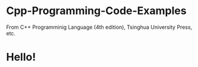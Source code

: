 # Cpp-Programming-Code-Examples
From C++ Programminig Language (4th edition), Tsinghua University Press, etc. 

# Hello!
